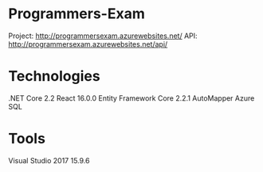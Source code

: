 # Programmers-Exam

Project: http://programmersexam.azurewebsites.net/
API: http://programmersexam.azurewebsites.net/api/

# Technologies
.NET Core 2.2
React 16.0.0
Entity Framework Core 2.2.1
AutoMapper
Azure SQL

# Tools
Visual Studio 2017 15.9.6
